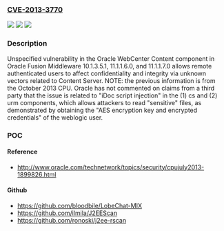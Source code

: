 ### [CVE-2013-3770](https://cve.mitre.org/cgi-bin/cvename.cgi?name=CVE-2013-3770)
![](https://img.shields.io/static/v1?label=Product&message=n%2Fa&color=blue)
![](https://img.shields.io/static/v1?label=Version&message=n%2Fa&color=blue)
![](https://img.shields.io/static/v1?label=Vulnerability&message=n%2Fa&color=brighgreen)

### Description

Unspecified vulnerability in the Oracle WebCenter Content component in Oracle Fusion Middleware 10.1.3.5.1, 11.1.1.6.0, and 11.1.1.7.0 allows remote authenticated users to affect confidentiality and integrity via unknown vectors related to Content Server.  NOTE: the previous information is from the October 2013 CPU. Oracle has not commented on claims from a third party that the issue is related to "iDoc script injection" in the (1) cs and (2) urm components, which allows attackers to read "sensitive" files, as demonstrated by obtaining the "AES encryption key and encrypted credentials" of the weblogic user.

### POC

#### Reference
- http://www.oracle.com/technetwork/topics/security/cpujuly2013-1899826.html

#### Github
- https://github.com/bloodbile/LobeChat-MIX
- https://github.com/ilmila/J2EEScan
- https://github.com/ronoski/j2ee-rscan

